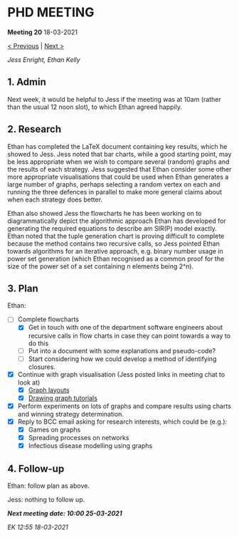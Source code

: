 # PHD MEETING

__Meeting 20__
18-03-2021

[< Previous](19_11-03-21.md) | [Next >](21_25-03-21.md)

_Jess Enright,_
_Ethan Kelly_


## 1. Admin

Next week, it would be helpful to Jess if the meeting was at 10am (rather than the usual 12 noon slot), to which Ethan agreed happily.


## 2. Research

Ethan has completed the LaTeX document containing key results, which he showed to Jess. Jess noted that bar charts, while a good starting point, may be less appropriate when we wish to compare several (random) graphs and the results of each strategy. Jess suggested that Ethan consider some other more appropriate visualisations that could be used when Ethan generates a large number of graphs, perhaps selecting a random vertex on each and running the three defences in parallel to make more general claims about when each strategy does better.

Ethan also showed Jess the flowcharts he has been working on to diagrammatically depict the algorithmic approach Ethan has developed for generating the required equations to describe am SIR(P) model exactly. Ethan noted that the tuple generation chart is proving difficult to complete because the method contains two recursive calls, so Jess pointed Ethan towards algorithms for an iterative approach, e.g. binary number usage in power set generation (which Ethan recognised as a common proof for the size of the power set of a set containing n elements being 2^n).


## 3. Plan
Ethan: 
* [ ] Complete flowcharts
    * [x] Get in touch with one of the department software engineers about recursive calls in flow charts in case they can point towards a way to do this
    * [ ] Put into a document with some explanations and pseudo-code?
    * [ ] Start considering how we could develop a method of identifying closures.
* [x] Continue with graph visualisation (Jess posted links in meeting chat to look at)
   * [x] [Graph layouts](https://networkx.org/documentation/stable/reference/generated/networkx.drawing.layout.spring_layout.html)
   * [x] [Drawing graph tutorials](https://networkx.org/documentation/stable/tutorial.html#drawing-graphs)
* [x]  Perform experiments on lots of graphs and compare results using charts and winning strategy determination.
* [x] Reply to BCC email asking for research interests, which could be (e.g.):
   * [x] Games on graphs
   * [x] Spreading processes on networks
   * [x] Infectious disease modelling using graphs

## 4. Follow-up

Ethan: follow plan as above.

Jess: nothing to follow up.


**_Next meeting date: 10:00 25-03-2021_**



_EK 12:55 18-03-2021_
